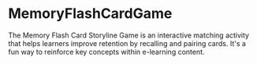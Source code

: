 # MemoryFlashCardGame
 The Memory Flash Card Storyline Game is an interactive matching activity that helps learners improve retention by recalling and pairing cards. It's a fun way to reinforce key concepts within e-learning content.
